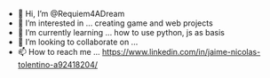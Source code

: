 - 👋 Hi, I’m @Requiem4ADream
- 👀 I’m interested in ... creating game and web projects
- 🌱 I’m currently learning ... how to use python, js as basis
- 💞️ I’m looking to collaborate on ... 
- 📫 How to reach me ... https://www.linkedin.com/in/jaime-nicolas-tolentino-a92418204/

<!---
Requiem4ADream/Requiem4ADream is a ✨ special ✨ repository because its `README.md` (this file) appears on your GitHub profile.
You can click the Preview link to take a look at your changes.
--->

